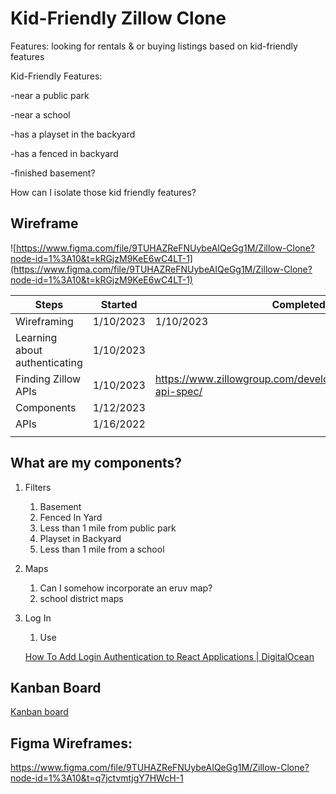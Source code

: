 # Kid-Friendly Zillow Clone

Features: looking for rentals & or buying listings based on kid-friendly features

Kid-Friendly Features:

-near a public park

-near a school

-has a playset in the backyard

-has a fenced in backyard

-finished basement?

How can I isolate those kid friendly features?

## Wireframe

![https://www.figma.com/file/9TUHAZReFNUybeAIQeGg1M/Zillow-Clone?node-id=1%3A10&t=kRGjzM9KeE6wC4LT-1](https://www.figma.com/file/9TUHAZReFNUybeAIQeGg1M/Zillow-Clone?node-id=1%3A10&t=kRGjzM9KeE6wC4LT-1)


| Steps | Started | Completed |
| --- | --- | --- |
| Wireframing | 1/10/2023 | 1/10/2023 |
| Learning about authenticating | 1/10/2023 |  |
| Finding Zillow APIs | 1/10/2023 | https://www.zillowgroup.com/developers/api/rentals/public-api-spec/ |
| Components | 1/12/2023 |  |
| APIs | 1/16/2022 |  |
|  |  |  |

## What are my components?

1. Filters
    1. Basement
    2. Fenced In Yard
    3. Less than 1 mile from public park
    4. Playset in Backyard
    5. Less than 1 mile from a school
2. Maps
    1. Can I somehow incorporate an eruv map?
    2. school district maps
3. Log In
    1. Use 
    
    [How To Add Login Authentication to React Applications | DigitalOcean](https://www.digitalocean.com/community/tutorials/how-to-add-login-authentication-to-react-applications)
    

## Kanban Board
[Kanban board](https://www.notion.so/Kanban-board-59a3545624b44b83b2dbdf190945b674)

## Figma Wireframes:
https://www.figma.com/file/9TUHAZReFNUybeAIQeGg1M/Zillow-Clone?node-id=1%3A10&t=q7jctvmtjgY7HWcH-1
